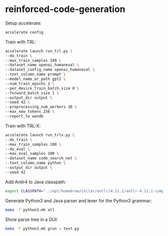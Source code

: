 # reinforced-code-generation


Setup accelerate:
```bash
accelerate config
```

Train with TRL:
```bash
accelerate launch run_trl.py \
--do_train \
--max_train_samples 100 \
--dataset_name openai_humaneval \
--dataset_config_name openai_humaneval \
--text_column_name prompt \
--model_name_or_path gpt2 \
--num_train_epochs 2 \
--per_device_train_batch_size 8 \
--forward_batch_size 1 \
--output_dir output \
--seed 42 \
--preprocessing_num_workers 10 \
--max_new_tokens 256 \
--report_to wandb
```


Train with TRL-X:
```bash
accelerate launch run_trlx.py \
--do_train \
--max_train_samples 100 \
--do_eval \
--max_eval_samples 100 \
--dataset_name code_search_net \
--text_column_name python \
--output_dir output \
--seed 42
```

Add Antlr4 to Java classpath:
```bash
export CLASSPATH=".:/opt/homebrew/Cellar/antlr/4.11.1/antlr-4.11.1-complete.jar:$CLASSPATH"
```

Generate Python3 and Java parser and lexer for the Python3 grammar:
```bash
make -f python3.mk all
````

Show parse tree in a GUI:
```bash
make -f python3.mk grun < test.py 
```